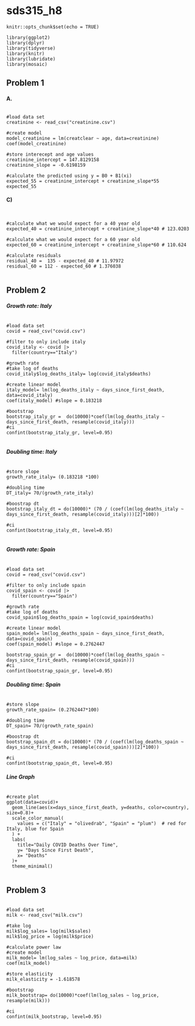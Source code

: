 # sds315_h8

```{r setup, include=FALSE, message=FALSE}
knitr::opts_chunk$set(echo = TRUE)

library(ggplot2)
library(dplyr)
library(tidyverse)
library(knitr)
library(lubridate)
library(mosaic)
```
## Problem 1

#### A.

```{r, warning=FALSE, message=FALSE, echo=FALSE}

#load data set
creatinine <- read_csv("creatinine.csv")

#create model
model_creatinine = lm(creatclear ~ age, data=creatinine)
coef(model_creatinine)

#store interecept and age values 
creatinine_intercept = 147.8129158
creatinine_slope = -0.6198159

#calculate the predicted using y = B0 + B1(xi)
expected_55 = creatinine_intercept + creatinine_slope*55
expected_55

```


#### C)

```{r, warning=FALSE, message=FALSE, echo=FALSE}


#calculate what we would expect for a 40 year old 
expected_40 = creatinine_intercept + creatinine_slope*40 # 123.0203 

#calculate what we would expect for a 60 year old 
expected_60 = creatinine_intercept + creatinine_slope*60 # 110.624 

#calculate residuals 
residual_40 =  135 - expected_40 # 11.97972
residual_60 = 112 - expected_60 # 1.376038


```


## Problem 2

##### Growth rate: Italy 

```{r echo=FALSE, message=FALSE, warning=FALSE}

#load data set 
covid = read_csv("covid.csv")

#filter to only include italy
covid_italy <- covid |>
  filter(country=="Italy")

#growth rate 
#take log of deaths 
covid_italy$log_deaths_italy= log(covid_italy$deaths)

#create linear model 
italy_model= lm(log_deaths_italy ~ days_since_first_death, data=covid_italy)
coef(italy_model) #slope = 0.183218 

#bootstrap
bootstrap_italy_gr =  do(10000)*coef(lm(log_deaths_italy ~ days_since_first_death, resample(covid_italy)))
#ci
confint(bootstrap_italy_gr, level=0.95)


```


##### Doubling time: Italy 

```{r echo=FALSE, message=FALSE, warning=FALSE}

#store slope
growth_rate_italy= (0.183218 *100)

#doubling time 
DT_italy= 70/(growth_rate_italy)

#boostrap dt 
bootstrap_italy_dt = do(10000)* (70 / (coef(lm(log_deaths_italy ~ days_since_first_death, resample(covid_italy)))[2]*100))

#ci
confint(bootstrap_italy_dt, level=0.95)


```

##### Growth rate: Spain

```{r echo=FALSE, message=FALSE, warning=FALSE}

#load data set 
covid = read_csv("covid.csv")

#filter to only include spain
covid_spain <- covid |>
  filter(country=="Spain")

#growth rate 
#take log of deaths 
covid_spain$log_deaths_spain = log(covid_spain$deaths)

#create linear model 
spain_model= lm(log_deaths_spain ~ days_since_first_death, data=covid_spain)
coef(spain_model) #slope = 0.2762447

bootstrap_spain_gr =  do(10000)*coef(lm(log_deaths_spain ~ days_since_first_death, resample(covid_spain)))
#ci
confint(bootstrap_spain_gr, level=0.95)
```

##### Doubling time: Spain 

```{r echo=FALSE, message=FALSE, warning=FALSE}

#store slope
growth_rate_spain= (0.2762447*100)

#doubling time 
DT_spain= 70/(growth_rate_spain)

#boostrap dt 
bootstrap_spain_dt = do(10000)* (70 / (coef(lm(log_deaths_spain ~ days_since_first_death, resample(covid_spain)))[2]*100))

#ci
confint(bootstrap_spain_dt, level=0.95)
```

##### Line Graph 

```{r echo=FALSE, message=FALSE, warning=FALSE}

#create plot 
ggplot(data=covid)+
  geom_line(aes(x=days_since_first_death, y=deaths, color=country), size=0.8)+
  scale_color_manual(
    values = c("Italy" = "olivedrab", "Spain" = "plum")  # red for Italy, blue for Spain
  ) +
  labs(
    title="Daily COVID Deaths Over Time",
    y= "Days Since First Death",
    x= "Deaths"
  )+
  theme_minimal()


```
## Problem 3

```{r echo=FALSE, message=FALSE, warning=FALSE}

#load data set
milk <- read_csv("milk.csv")

#take log 
milk$log_sales= log(milk$sales)
milk$log_price = log(milk$price)

#calculate power law 
#create model
milk_model= lm(log_sales ~ log_price, data=milk)
coef(milk_model)

#store elasticity
milk_elasticity = -1.618578 

#bootstrap
milk_bootstrap= do(10000)*coef(lm(log_sales ~ log_price, resample(milk)))

#ci 
confint(milk_bootstrap, level=0.95)

```
